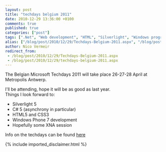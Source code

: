 ```yaml
---
layout: post
title: "techdays belgium 2011"
date: 2010-12-29 13:36:00 +0100
comments: true
published: true
categories: ["post"]
tags: [".Net", "Web development", "HTML", "Silverlight", "Windows programming"]
alias: ["/blog/post/2010/12/29/Techdays-Belgium-2011.aspx", "/blog/post/2010/12/29/techdays-belgium-2011.aspx"]
author: Nico Vermeir
redirect_from:
 - /blog/post/2010/12/29/Techdays-Belgium-2011.aspx
 - /blog/post/2010/12/29/techdays-belgium-2011.aspx
---
```

<p>The Belgian&nbsp;Microsoft Techdays 2011 will take place 26-27-28 April at Metropolis Antwerp.</p>
<p>I'll be attending, hope it will be as good as last year.<br />Things I look forward to:</p>
<ul>
<li>Silverlight 5</li>
<li>C# 5 (asynchrony in particular)</li>
<li>HTML5 and CSS3</li>
<li>Windows Phone 7 development</li>
<li>Hopefully some XNA session</li>
</ul>
<p>Info on the techdays can be found <a href="http://www.microsoft.com/belux/techdays/2011/" target="_blank">here</a></p>
{% include imported_disclaimer.html %}
